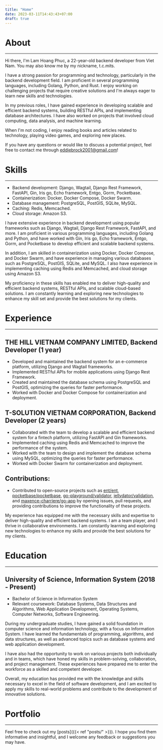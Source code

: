 ```yaml
---
title: "Home"
date: 2023-03-11T14:43:43+07:00
draft: true
---
```

# About
---

Hi there, I'm Lam Hoang Phuc, a 22-year-old backend developer from Viet Nam. You may also know me by my nickname, t.c.mits.

I have a strong passion for programming and technology, particularly in the backend development field. I am proficient in several programming languages, including Golang, Python, and Rust. I enjoy working on challenging projects that require creative solutions and I'm always eager to learn new skills and technologies.

In my previous roles, I have gained experience in developing scalable and efficient backend systems, building RESTful APIs, and implementing database architectures. I have also worked on projects that involved cloud computing, data analysis, and machine learning.

When I'm not coding, I enjoy reading books and articles related to technology, playing video games, and exploring new places.

If you have any questions or would like to discuss a potential project, feel free to contact me through eddiebrock2001@gmail.com!


# Skills
---

- Backend development: Django, Wagtail, Django Rest Framework, FastAPI, Gin, Iris go, Echo framework, Entgo, Gorm, Pocketbase.
- Containerization: Docker, Docker Compose, Docker Swarm.
- Database management: PostgreSQL, PostGIS, SQLite, MySQL.
- Caching: Redis, Memcached.
- Cloud storage: Amazon S3.

I have extensive experience in backend development using popular frameworks such as Django, Wagtail, Django Rest Framework, FastAPI, and more. I am proficient in various programming languages, including Golang and Python, and have worked with Gin, Iris go, Echo framework, Entgo, Gorm, and Pocketbase to develop efficient and scalable backend systems.

In addition, I am skilled in containerization using Docker, Docker Compose, and Docker Swarm, and have experience in managing various databases such as PostgreSQL, PostGIS, SQLite, and MySQL. I also have experience in implementing caching using Redis and Memcached, and cloud storage using Amazon S3.

My proficiency in these skills has enabled me to deliver high-quality and efficient backend systems, RESTful APIs, and scalable cloud-based solutions. I am constantly learning and exploring new technologies to enhance my skill set and provide the best solutions for my clients.


# Experience
---

## THE HILL VIETNAM COMPANY LIMITED, Backend Developer (1 year)

- Developed and maintained the backend system for an e-commerce platform, utilizing Django and Wagtail frameworks.
- Implemented RESTful APIs for mobile applications using Django Rest Framework.
- Created and maintained the database schema using PostgreSQL and PostGIS, optimizing the queries for faster performance.
- Worked with Docker and Docker Compose for containerization and deployment.

## T-SOLUTION VIETNAM CORPORATION, Backend Developer (2 years)

- Collaborated with the team to develop a scalable and efficient backend system for a fintech platform, utilizing FastAPI and Gin frameworks.
- Implemented caching using Redis and Memcached to improve the performance of the system.
- Worked with the team to design and implement the database schema using MySQL, optimizing the queries for faster performance.
- Worked with Docker Swarm for containerization and deployment.

## Contributions:

- Contributed to open-source projects such as [ent/ent](https://github.com/ent/ent), [pocketbase/pocketbase](https://github.com/pocketbase/pocketbase), [go-playground/validator](https://github.com/go-playground/validator), [jellydator/validation](https://github.com/jellydator/validation), and [maxence-charriere/go-app](https://github.com/maxence-charriere/go-app) by opening issues, pull requests, and providing contributions to improve the functionality of these projects.

My experience has equipped me with the necessary skills and expertise to deliver high-quality and efficient backend systems. I am a team player, and I thrive in collaborative environments. I am constantly learning and exploring new technologies to enhance my skills and provide the best solutions for my clients.


# Education
---

## University of Science, Information System (2018 - Present)

- Bachelor of Science in Information System
- Relevant coursework: Database Systems, Data Structures and Algorithms, Web Application Development, Operating Systems, Computer Networks, Software Engineering.

During my undergraduate studies, I have gained a solid foundation in computer science and information technology, with a focus on Information System. I have learned the fundamentals of programming, algorithms, and data structures, as well as advanced topics such as database systems and web application development.

I have also had the opportunity to work on various projects both individually and in teams, which have honed my skills in problem-solving, collaboration, and project management. These experiences have prepared me to enter the workforce as a skilled and competent developer.

Overall, my education has provided me with the knowledge and skills necessary to excel in the field of software development, and I am excited to apply my skills to real-world problems and contribute to the development of innovative solutions.

# Portfolio
---

Feel free to check out my [posts]({{< ref "posts/" >}}). I hope you find them informative and insightful, and I welcome any feedback or suggestions you may have.
